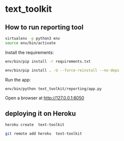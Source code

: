 # text_toolkit




## How to run reporting tool


```bash
virtualenv -p python3 env
source env/bin/activate
```

Install the requirements:

```bash
env/bin/pip install -r requirements.txt

env/bin/pip install . -U --force-reinstall --no-deps
```
Run the app:

```bash
env/bin/python text_toolkit/reporting/app.py
```
Open a browser at http://127.0.0.1:8050


## deploying it on Heroku

```bash
heroku create  text-toolkit

git remote add heroku  text-toolkit

```
